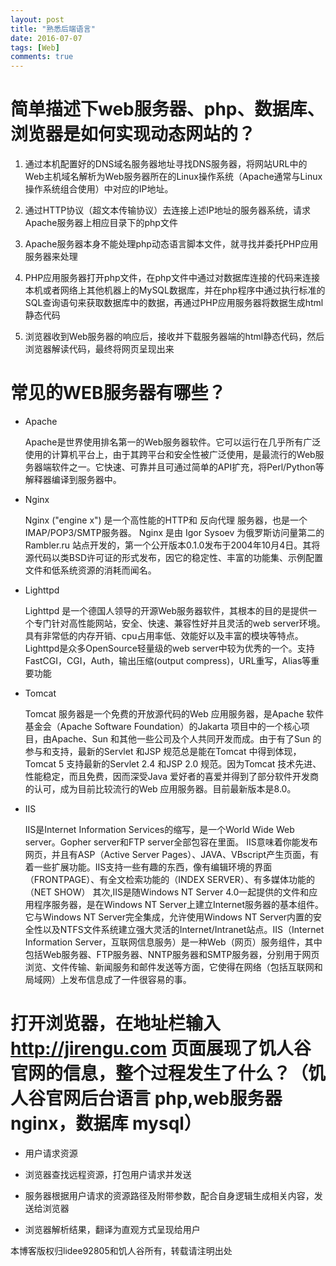 ```yaml
---
layout: post
title: "熟悉后端语言"
date: 2016-07-07
tags: [Web]
comments: true
---
```


# 简单描述下web服务器、php、数据库、浏览器是如何实现动态网站的？

1. 通过本机配置好的DNS域名服务器地址寻找DNS服务器，将网站URL中的Web主机域名解析为Web服务器所在的Linux操作系统（Apache通常与Linux操作系统组合使用）中对应的IP地址。

2. 通过HTTP协议（超文本传输协议）去连接上述IP地址的服务器系统，请求Apache服务器上相应目录下的php文件

3. Apache服务器本身不能处理php动态语言脚本文件，就寻找并委托PHP应用服务器来处理

4. PHP应用服务器打开php文件，在php文件中通过对数据库连接的代码来连接本机或者网络上其他机器上的MySQL数据库，并在php程序中通过执行标准的SQL查询语句来获取数据库中的数据，再通过PHP应用服务器将数据生成html静态代码

5. 浏览器收到Web服务器的响应后，接收并下载服务器端的html静态代码，然后浏览器解读代码，最终将网页呈现出来

# 常见的WEB服务器有哪些？

* Apache

	Apache是世界使用排名第一的Web服务器软件。它可以运行在几乎所有广泛使用的计算机平台上，由于其跨平台和安全性被广泛使用，是最流行的Web服务器端软件之一。它快速、可靠并且可通过简单的API扩充，将Perl/Python等解释器编译到服务器中。

* Nginx

	Nginx ("engine x") 是一个高性能的HTTP和 反向代理 服务器，也是一个 IMAP/POP3/SMTP服务器。 Nginx 是由 Igor Sysoev 为俄罗斯访问量第二的 Rambler.ru 站点开发的，第一个公开版本0.1.0发布于2004年10月4日。其将源代码以类BSD许可证的形式发布，因它的稳定性、丰富的功能集、示例配置文件和低系统资源的消耗而闻名。

* Lighttpd

	Lighttpd 是一个德国人领导的开源Web服务器软件，其根本的目的是提供一个专门针对高性能网站，安全、快速、兼容性好并且灵活的web server环境。具有非常低的内存开销、cpu占用率低、效能好以及丰富的模块等特点。 Lighttpd是众多OpenSource轻量级的web server中较为优秀的一个。支持FastCGI，CGI，Auth，输出压缩(output compress)，URL重写，Alias等重要功能

* Tomcat

	Tomcat 服务器是一个免费的开放源代码的Web 应用服务器，是Apache 软件基金会（Apache Software Foundation）的Jakarta 项目中的一个核心项目，由Apache、Sun 和其他一些公司及个人共同开发而成。由于有了Sun 的参与和支持，最新的Servlet 和JSP 规范总是能在Tomcat 中得到体现，Tomcat 5 支持最新的Servlet 2.4 和JSP 2.0 规范。因为Tomcat 技术先进、性能稳定，而且免费，因而深受Java 爱好者的喜爱并得到了部分软件开发商的认可，成为目前比较流行的Web 应用服务器。目前最新版本是8.0。

* IIS

	IIS是Internet Information Services的缩写，是一个World Wide Web server。Gopher server和FTP server全部包容在里面。 IIS意味着你能发布网页，并且有ASP（Active Server Pages）、JAVA、VBscript产生页面，有着一些扩展功能。IIS支持一些有趣的东西，像有编辑环境的界面（FRONTPAGE）、有全文检索功能的（INDEX SERVER）、有多媒体功能的（NET SHOW） 其次,IIS是随Windows NT Server 4.0一起提供的文件和应用程序服务器，是在Windows NT Server上建立Internet服务器的基本组件。它与Windows NT Server完全集成，允许使用Windows NT Server内置的安全性以及NTFS文件系统建立强大灵活的Internet/Intranet站点。IIS（Internet Information Server，互联网信息服务）是一种Web（网页）服务组件，其中包括Web服务器、FTP服务器、NNTP服务器和SMTP服务器，分别用于网页浏览、文件传输、新闻服务和邮件发送等方面，它使得在网络（包括互联网和局域网）上发布信息成了一件很容易的事。
	
# 打开浏览器，在地址栏输入 http://jirengu.com 页面展现了饥人谷官网的信息，整个过程发生了什么？（饥人谷官网后台语言 php,web服务器 nginx，数据库 mysql）

* 用户请求资源

* 浏览器查找远程资源，打包用户请求并发送

* 服务器根据用户请求的资源路径及附带参数，配合自身逻辑生成相关内容，发送给浏览器

* 浏览器解析结果，翻译为直观方式呈现给用户


本博客版权归lidee92805和饥人谷所有，转载请注明出处





